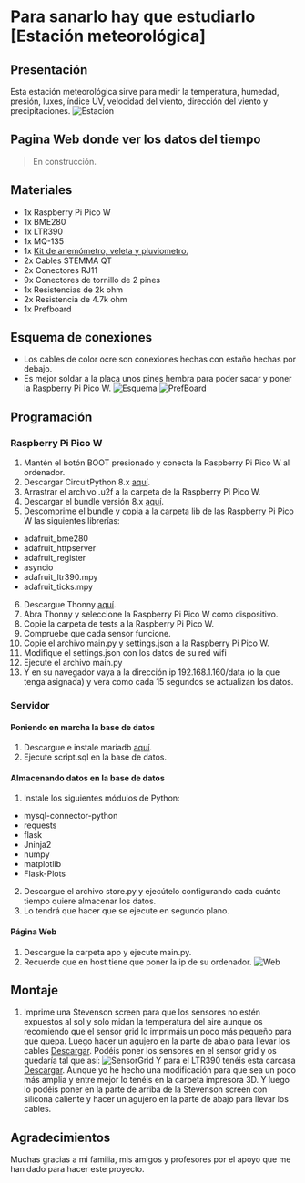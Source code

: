 # Para sanarlo hay que estudiarlo [Estación meteorológica]
## Presentación
Esta estación meteorológica sirve para medir la temperatura, humedad, presión, luxes, índice UV, velocidad del viento, dirección del viento y precipitaciones.
![Estación](./Imagenes/Estacion.jpeg)
## Pagina Web donde ver los datos del tiempo
> En construcción.
## Materiales
- 1x Raspberry Pi Pico W
- 1x BME280
- 1x LTR390
- 1x MQ-135
- 1x [Kit de anemómetro, veleta y pluviometro.](https://www.argentdata.com/catalog/product_info.php?products_id=145)
- 2x Cables STEMMA QT
- 2x Conectores RJ11
- 9x Conectores de tornillo de 2 pines
- 1x Resistencias de 2k ohm
- 2x Resistencia de 4.7k ohm
- 1x Prefboard
## Esquema de conexiones
- Los cables de color ocre son conexiones hechas con estaño hechas por debajo.
- Es mejor soldar a la placa unos pines hembra para poder sacar y poner la Raspberry Pi Pico W.
![Esquema](./Esquemas/DisenoFinal.png)
![PrefBoard](./Imagenes/PrefBoard.png)
## Programación
### Raspberry Pi Pico W
1. Mantén el botón BOOT presionado y conecta la Raspberry Pi Pico W al ordenador.
2. Descargar CircuitPython 8.x [aquí](https://circuitpython.org/board/raspberry_pi_pico_w/).
3. Arrastrar el archivo .u2f a la carpeta de la Raspberry Pi Pico W.
4. Descargar el bundle versión 8.x [aquí](https://circuitpython.org/libraries).
5. Descomprime el bundle y copia a la carpeta lib de las Raspberry Pi Pico W las siguientes librerías:
- adafruit_bme280
- adafruit_httpserver
- adafruit_register
- asyncio
- adafruit_ltr390.mpy
- adafruit_ticks.mpy
6. Descargue Thonny [aquí](https://thonny.org/).
7. Abra Thonny y seleccione la Raspberry Pi Pico W como dispositivo.
8. Copie la carpeta de tests a la Raspberry Pi Pico W.
9. Compruebe que cada sensor funcione.
10. Copie el archivo main.py y settings.json a la Raspberry Pi Pico W.
11. Modifique el settings.json con los datos de su red wifi
12. Ejecute el archivo main.py
13. Y en su navegador vaya a la dirección ip 192.168.1.160/data (o la que tenga asignada) y vera como cada 15 segundos se actualizan los datos.
### Servidor
#### Poniendo en marcha la base de datos
1. Descargue e instale mariadb [aquí](https://mariadb.org/download/).
2. Ejecute script.sql en la base de datos.
#### Almacenando datos en la base de datos
1. Instale los siguientes módulos de Python:
- mysql-connector-python
- requests
- flask
- Jninja2
- numpy
- matplotlib
- Flask-Plots
2. Descargue el archivo store.py y ejecútelo configurando cada cuánto tiempo quiere almacenar los datos.
3. Lo tendrá que hacer que se ejecute en segundo plano.
#### Página Web
1. Descargue la carpeta app y ejecute main.py.
2. Recuerde que en host tiene que poner la ip de su ordenador.
![Web](./Imagenes/Web.png)

## Montaje
1. Imprime una Stevenson screen para que los sensores no estén expuestos al sol y solo midan la temperatura del aire aunque os recomiendo que el sensor grid lo imprimáis un poco más pequeño para que quepa. Luego hacer un agujero en la parte de abajo para llevar los cables [Descargar](https://www.thingiverse.com/thing:1718334/files). Podéis poner los sensores en el sensor grid y os quedaría tal que así:
![SensorGrid](./Imagenes/SensorGrid.jpeg)
Y para el LTR390 tenéis esta carcasa [Descargar](https://www.thingiverse.com/thing:5388692). Aunque yo he hecho una modificación para que sea un poco más amplia y entre mejor lo tenéis en la carpeta impresora 3D. Y luego lo podéis poner en la parte de arriba de la Stevenson screen con silicona caliente y hacer un agujero en la parte de abajo para llevar los cables.
## Agradecimientos
Muchas gracias a mi familia, mis amigos y profesores por el apoyo que me han dado para hacer este proyecto. 